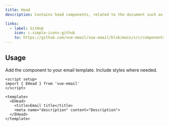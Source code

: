 ```yaml
---
title: Head
description: Contains head components, related to the document such as style and meta elements.

links:
  - label: GitHub
    icon: i-simple-icons-github
    to: https://github.com/vue-email/vue-email/blob/main/src/components/EHead.vue
---
```


## Usage
Add the component to your email template. Include styles where needed.

```vue
<script setup>
import { EHead } from 'vue-email'
</script>

<template>
  <EHead>
    <title>Email title</title>
    <meta name="description" content="Description">
  </EHead>
</template>
```

